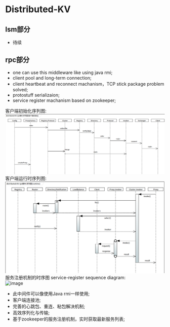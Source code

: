 # Distributed-KV
## lsm部分
- 待续
## rpc部分
- one can use this middleware like using java rmi;
- client pool and long-term connection; 
- client heartbeat and reconnect machanism，TCP stick package problem solved;
- protostuff serializaion;
- service register machanism based on zookeeper;


客户端初始化序列图:<br>
![image](https://github.com/burhanxz/Distributed-KV/blob/master/doc/rpc%E6%A8%A1%E5%9D%97%E5%AE%A2%E6%88%B7%E7%AB%AF%E5%88%9D%E5%A7%8B%E5%8C%96%E5%BA%8F%E5%88%97%E5%9B%BE.png)<br>
客户端运行时序列图:<br>
![image](https://github.com/burhanxz/Distributed-KV/blob/master/doc/rpc%E6%A8%A1%E5%9D%97%E8%BF%90%E8%A1%8C%E6%97%B6%E5%BA%8F%E5%88%97%E5%9B%BE.png)<br>
服务注册机制的时序图 service-register sequence diagram:<br>
![image](https://github.com/burhanxz/Microservices-Framework/blob/master/doc/%E6%9C%8D%E5%8A%A1%E6%B3%A8%E5%86%8C%E7%9A%84%E6%97%B6%E5%BA%8F%E5%9B%BE.png)<br>
- 此中间件可以像使用Java rmi一样使用;
- 客户端连接池; 
- 完善的心跳包、重连、粘包解决机制;
- 高效序列化与传输;
- 基于zookeeper的服务注册机制，实时获取最新服务列表;


